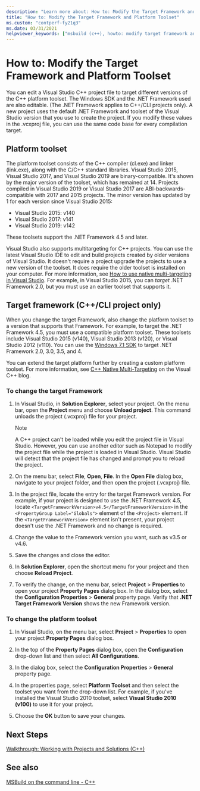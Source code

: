 ```yaml
---
description: "Learn more about: How to: Modify the Target Framework and Platform Toolset"
title: "How to: Modify the Target Framework and Platform Toolset"
ms.custom: "contperf-fy21q3"
ms.date: 03/31/2021
helpviewer_keywords: ["msbuild (c++), howto: modify target framework and platform toolset"]
---
```

# How to: Modify the Target Framework and Platform Toolset

You can edit a Visual Studio C++ project file to target different versions of the C++ platform toolset. The Windows SDK and the .NET Framework used are also editable. (The .NET Framework applies to C++/CLI projects only). A new project uses the default .NET Framework and toolset of the Visual Studio version that you use to create the project. If you modify these values in the .vcxproj file, you can use the same code base for every compilation target.

## Platform toolset

The platform toolset consists of the C++ compiler (cl.exe) and linker (link.exe), along with the C/C++ standard libraries. Visual Studio 2015, Visual Studio 2017, and Visual Studio 2019 are binary-compatible. It's shown by the major version of the toolset, which has remained at 14. Projects compiled in Visual Studio 2019 or Visual Studio 2017 are ABI-backwards-compatible with 2017 and 2015 projects. The minor version has updated by 1 for each version since Visual Studio 2015:

- Visual Studio 2015: v140
- Visual Studio 2017: v141
- Visual Studio 2019: v142

These toolsets support the .NET Framework 4.5 and later.

Visual Studio also supports multitargeting for C++ projects. You can use the latest Visual Studio IDE to edit and build projects created by older versions of Visual Studio. It doesn't require a project upgrade the projects to use a new version of the toolset. It does require the older toolset is installed on your computer. For more information, see [How to use native multi-targeting in Visual Studio](../porting/use-native-multi-targeting.md). For example, in Visual Studio 2015, you can *target* .NET Framework 2.0, but you must use an earlier toolset that supports it.

## Target framework (C++/CLI project only)

When you change the target Framework, also change the platform toolset to a version that supports that Framework. For example, to target the .NET Framework 4.5, you must use a compatible platform toolset. These toolsets include Visual Studio 2015 (v140), Visual Studio 2013 (v120), or Visual Studio 2012 (v110). You can use the [Windows 7.1 SDK](https://www.microsoft.com/download/details.aspx?id=8279) to target .NET Framework 2.0, 3.0, 3.5, and 4.

You can extend the target platform further by creating a custom platform toolset. For more information, see [C++ Native Multi-Targeting](https://devblogs.microsoft.com/cppblog/c-native-multi-targeting/) on the Visual C++ blog.

### To change the target Framework

1. In Visual Studio, in **Solution Explorer**, select your project. On the menu bar, open the **Project** menu and choose **Unload project**. This command unloads the project (.vcxproj) file for your project.

   > [!NOTE]
   >  A C++ project can't be loaded while you edit the project file in Visual Studio. However, you can use another editor such as Notepad to modify the project file while the project is loaded in Visual Studio. Visual Studio will detect that the project file has changed and prompt you to reload the project.

1. On the menu bar, select **File**, **Open**, **File**. In the **Open File** dialog box, navigate to your project folder, and then open the project (.vcxproj) file.

1. In the project file, locate the entry for the target Framework version. For example, if your project is designed to use the .NET Framework 4.5, locate `<TargetFrameworkVersion>v4.5</TargetFrameworkVersion>` in the `<PropertyGroup Label="Globals">` element of the `<Project>` element. If the `<TargetFrameworkVersion>` element isn't present, your project doesn't use the .NET Framework and no change is required.

1. Change the value to the Framework version you want, such as v3.5 or v4.6.

1. Save the changes and close the editor.

1. In **Solution Explorer**, open the shortcut menu for your project and then choose **Reload Project**.

1. To verify the change, on the menu bar, select **Project** > **Properties** to open your project **Property Pages** dialog box. In the dialog box, select the **Configuration Properties** > **General** property page. Verify that **.NET Target Framework Version** shows the new Framework version.

### To change the platform toolset

1. In Visual Studio, on the menu bar, select **Project** > **Properties** to open your project **Property Pages** dialog box.

1. In the top of the **Property Pages** dialog box, open the **Configuration** drop-down list and then select **All Configurations**.

1. In the dialog box, select the **Configuration Properties** > **General** property page.

1. In the properties page, select **Platform Toolset** and then select the toolset you want from the drop-down list. For example, if you've installed the Visual Studio 2010 toolset, select **Visual Studio 2010 (v100)** to use it for your project.

1. Choose the **OK** button to save your changes.

## Next Steps

[Walkthrough: Working with Projects and Solutions (C++)](../ide/walkthrough-working-with-projects-and-solutions-cpp.md)

## See also

[MSBuild on the command line - C++](msbuild-visual-cpp.md)
